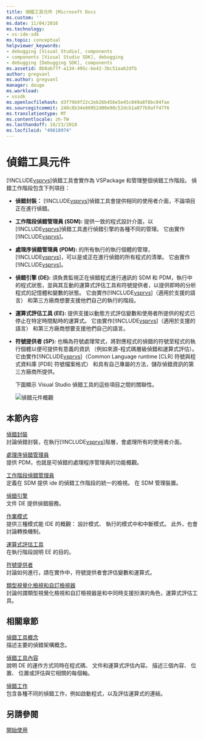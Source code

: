 ```yaml
---
title: 偵錯工具元件 |Microsoft Docs
ms.custom: ''
ms.date: 11/04/2016
ms.technology:
- vs-ide-sdk
ms.topic: conceptual
helpviewer_keywords:
- debugging [Visual Studio], components
- components [Visual Studio SDK], debugging
- debugging [Debugging SDK], components
ms.assetid: 8b8ab77f-a134-495c-be42-3bc51aa62dfb
author: gregvanl
ms.author: gregvanl
manager: douge
ms.workload:
- vssdk
ms.openlocfilehash: d3f79b9f22c2eb26b456e5e45c049a8f8bc04fae
ms.sourcegitcommit: 240c8b34e80952d00e90c52dcb1a077b9aff47f6
ms.translationtype: MT
ms.contentlocale: zh-TW
ms.lasthandoff: 10/23/2018
ms.locfileid: "49818974"
---
```

# <a name="debugger-components"></a>偵錯工具元件
[!INCLUDE[vsprvs](../../code-quality/includes/vsprvs_md.md)]偵錯工具會實作為 VSPackage 和管理整個偵錯工作階段。 偵錯工作階段包含下列項目：  
  
- **偵錯封裝：** [!INCLUDE[vsprvs](../../code-quality/includes/vsprvs_md.md)]偵錯工具會提供相同的使用者介面，不論項目正在進行偵錯。  
  
- **工作階段偵錯管理員 (SDM):** 提供一致的程式設計介面，以[!INCLUDE[vsprvs](../../code-quality/includes/vsprvs_md.md)]偵錯工具進行偵錯引擎的各種不同的管理。 它由實作[!INCLUDE[vsprvs](../../code-quality/includes/vsprvs_md.md)]。  
  
- **處理序偵錯管理員 (PDM):** 的所有執行的執行個體的管理， [!INCLUDE[vsprvs](../../code-quality/includes/vsprvs_md.md)]，可以是或正在進行偵錯的所有程式的清單。 它由實作[!INCLUDE[vsprvs](../../code-quality/includes/vsprvs_md.md)]。  
  
- **偵錯引擎 (DE):** 須負責監視正在偵錯程式進行通訊的 SDM 和 PDM，執行中的程式狀態，並與其互動的運算式評估工具和符號提供者，以提供即時的分析程式的記憶體和變數的狀態。 它由實作[!INCLUDE[vsprvs](../../code-quality/includes/vsprvs_md.md)]（適用於支援的語言） 和第三方廠商想要支援他們自己的執行的階段。 
  
- **運算式評估工具 (EE):** 提供支援以動態方式評估變數和使用者所提供的程式已停止在特定時間點時的運算式。 它由實作[!INCLUDE[vsprvs](../../code-quality/includes/vsprvs_md.md)]（適用於支援的語言） 和第三方廠商想要支援他們自己的語言。  
  
- **符號提供者 (SP):** 也稱為符號處理常式，將對應程式的偵錯的符號至程式的執行個體以便可提供有意義的資訊 （例如來源-程式碼層級偵錯和運算式評估）。 它由實作[!INCLUDE[vsprvs](../../code-quality/includes/vsprvs_md.md)]（Common Language runtime [CLR] 符號與程式資料庫 [PDB] 符號檔案格式） 和具有自己專屬的方法，儲存偵錯資訊的第三方廠商所提供。  
  
  下圖顯示 Visual Studio 偵錯工具的這些項目之間的關聯性。  
  
  ![偵錯元件概觀](../../extensibility/debugger/media/dbugcompovrview.gif "DBugCompOvrview")  
  
## <a name="in-this-section"></a>本節內容  
 [偵錯封裝](../../extensibility/debugger/debug-package.md)  
 討論偵錯封裝，在執行[!INCLUDE[vsprvs](../../code-quality/includes/vsprvs_md.md)]殼層，會處理所有的使用者介面。  
  
 [處理序偵錯管理員](../../extensibility/debugger/process-debug-manager.md)  
 提供 PDM，也就是可偵錯的處理程序管理員的功能概觀。  
  
 [工作階段偵錯管理員](../../extensibility/debugger/session-debug-manager.md)  
 定義在 SDM 提供 ide 的偵錯工作階段的統一的檢視。 在 SDM 管理裝置。  
  
 [偵錯引擎](../../extensibility/debugger/debug-engine.md)  
 文件 DE 提供偵錯服務。  
  
 [作業模式](../../extensibility/debugger/operational-modes.md)  
 提供三種模式能 IDE 的概觀： 設計模式、 執行的模式中和中斷模式。 此外，也會討論轉換機制。  
  
 [運算式評估工具](../../extensibility/debugger/expression-evaluator.md)  
 在執行階段說明 EE 的目的。  
  
 [符號提供者](../../extensibility/debugger/symbol-provider.md)  
 討論如何進行，請在實作中，符號提供者會評估變數和運算式。  
  
 [類型視覺化檢視和自訂檢視器](../../extensibility/debugger/type-visualizer-and-custom-viewer.md)  
 討論何謂類型視覺化檢視和自訂檢視器是和中同時支援扮演的角色，運算式評估工具。  
  
## <a name="related-sections"></a>相關章節  
 [偵錯工具概念](../../extensibility/debugger/debugger-concepts.md)  
 描述主要的偵錯架構概念。  
  
 [偵錯工具內容](../../extensibility/debugger/debugger-contexts.md)  
 說明 DE 的運作方式同時在程式碼、 文件和運算式評估內容。 描述三個內容、 位置、 位置或評估與它相關的每個軸。  
  
 [偵錯工作](../../extensibility/debugger/debugging-tasks.md)  
 包含各種不同的偵錯工作，例如啟動程式，以及評估運算式的連結。  
  
## <a name="see-also"></a>另請參閱  
 [開始使用](../../extensibility/debugger/getting-started-with-debugger-extensibility.md)